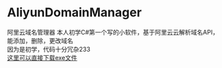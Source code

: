 # AliyunDomainManager
阿里云域名管理器
本人初学C#第一个写的小软件，基于阿里云云解析域名API，能添加，删除，更改域名  
因为是初学，代码十分冗杂233  
[这里可以直接下载exe文件](https://github.com/MyLSP/AliyunDomainManager/releases)

